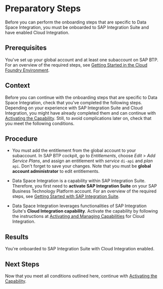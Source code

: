 <!-- loio95366b2757d64a89aaa4efa6027a8fb4 -->

# Preparatory Steps

Before you can perform the onboarding steps that are specific to Data Space Integration, you must be onboarded to SAP Integration Suite and have enabled Cloud Integration.



<a name="loio95366b2757d64a89aaa4efa6027a8fb4__prereq_qdm_pnh_41c"/>

## Prerequisites

You've set up your global account and at least one subaccount on SAP BTP. For an overview of the required steps, see [Getting Started in the Cloud Foundry Environment](https://help.sap.com/docs/btp/sap-business-technology-platform/getting-started-in-cloud-foundry-environment?version=Cloud).



## Context

Before you can continue with the onboarding steps that are specific to Data Space Integration, check that you've completed the following steps. Depending on your experience with SAP Integration Suite and Cloud Integration, you might have already completed them and can continue with [Activating the Capability](activating-the-capability-b49ad35.md). Still, to avoid complications later on, check that you meet the following conditions.



## Procedure

-   You must add the entitlement from the global account to your subaccount. In SAP BTP cockpit, go to *Entitlements*, choose *Edit* \> *Add Service Plans*, and assign an entitlement with *service* `di-api` and *plan* `api`. Don't forget to save your changes. Note that you must be **global account administrator** to edit entitlements.

-   Data Space Integration is a capability within SAP Integration Suite. Therefore, you first need to **activate SAP Integration Suite** on your SAP Business Technology Platform account. For an overview of the required steps, see [Getting Started with SAP Integration Suite](10-InitialSetup/getting-started-with-sap-integration-suite-3dcf507.md).

-   Data Space Integration leverages functionalities of SAP Integration Suite's **Cloud Integration capability**. Activate the capability by following the instructions at [Activating and Managing Capabilities](https://help.sap.com/docs/integration-suite/sap-integration-suite/activating-and-managing-capabilities) for Cloud Integration.




<a name="loio95366b2757d64a89aaa4efa6027a8fb4__result_v1y_n4h_41c"/>

## Results

You're onboarded to SAP Integration Suite with Cloud Integration enabled.



<a name="loio95366b2757d64a89aaa4efa6027a8fb4__postreq_jyr_gph_41c"/>

## Next Steps

Now that you meet all conditions outlined here, continue with [Activating the Capability](activating-the-capability-b49ad35.md).

